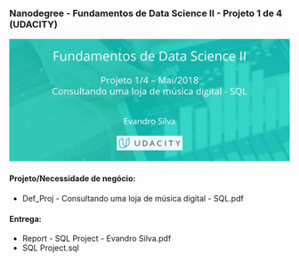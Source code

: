 ### Nanodegree - Fundamentos de Data Science II - Projeto 1 de 4 (UDACITY)
![Udacity - Consultando uma loja de música digital - SQL](images/DS2_M02_img.JPG)

#### Projeto/Necessidade de negócio: 
- Def_Proj - Consultando uma loja de música digital - SQL.pdf

#### Entrega: 
- Report - SQL Project - Evandro Silva.pdf
- SQL Project.sql
